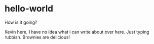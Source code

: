 # hello-world

How is it going?

Kevin here, I have no idea what i can write about over here. Just typing rubbish.
Brownies are delicious!
